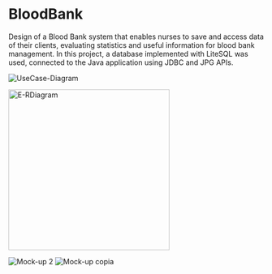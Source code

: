 # BloodBank

Design of a Blood Bank system that enables nurses to save and access data of their clients, evaluating statistics and useful information for blood bank management.
In this project, a database implemented with LiteSQL was used, connected to the Java application using JDBC and JPG APIs.


![UseCase-Diagram](https://github.com/Angelo-De-Nadai/BloodBank/assets/80247207/978ae6c8-6a4d-4b2c-b360-c56980932b4f)

<img width="317" alt="E-RDiagram" src="https://github.com/Angelo-De-Nadai/BloodBank/assets/80247207/c7e83d1b-7bf9-45da-bebe-f8819cf9254b">

![Mock-up 2](https://github.com/Angelo-De-Nadai/BloodBank/assets/80247207/1ea4da4b-76c4-4d5a-85b4-37afa73cc8e1)
![Mock-up copia](https://github.com/Angelo-De-Nadai/BloodBank/assets/80247207/3038b8b4-2869-4d4c-a484-e2e2a503f2a5)
